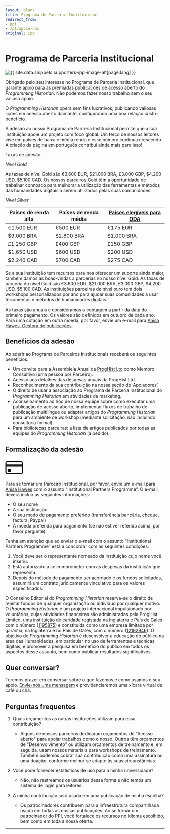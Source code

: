 ```yaml
---
layout: blank
title: Programa de Parceria Institucional
redirect_from:
- ppi
- /pt/apoie-nos
original: ipp
---
```


# Programa de Parceria Institucional

<img src="{{site.baseurl}}/images/website/ipp/bird-with-eggs-nest.png" class="garnish rounded float-left" alt="{{ site.data.snippets.supporters-ipp-image-alt[page.lang] }}"/>

Obrigado pelo seu interesse no Programa de Parceria Institucional, que garante apoio para as premiadas publicações de acesso aberto do _Programming Historian_. Não podemos fazer nosso trabalho sem o seu valioso apoio.

O _Programming Historian_ opera sem fins lucrativos, publicando valiosas lições em acesso aberto diamante, configurando uma boa relação custo-benefício.

A adesão ao nosso Programa de Parceria Institucional permite que a sua instituição apoie um projeto com foco global. Um terço de nossos leitores vive em países de baixa e média renda e esse número continua crescendo. A criação da página em português contribui ainda mais para isso!

Taxas de adesão:

_Nível Gold_

As taxas de nível Gold são €3.600 EUR, $21.000 BRA, £3.000 GBP, $4.200 USD, $5.100 CAD. Os nossos parceiros Gold têm a oportunidade de trabalhar connosco para melhorar a utilização das ferramentas e métodos das humanidades digitais a serem utilizados pelas suas comunidades.

_Nível Silver_

| Países de renda alta | Países de renda média | [Países elegíveis para ODA](https://www.oecd.org/en/topics/sub-issues/oda-eligibility-and-conditions/dac-list-of-oda-recipients.html) |
|--|--|--|
| €1.500 EUR | €500 EUR | €175 EUR |
| $9.000 BRA | $2.800 BRA | $1.000 BRA |
| £1.250 GBP | £400 GBP | £150 GBP |
| $1.650 USD | $600 USD | $200 USD |
| $2.240 CAD | $700 CAD | $275 CAD |

Se a sua instituição tem recursos para nos oferecer um suporte ainda maior, também damos as boas-vindas a parcerias no nosso nível Gold. As taxas de parceria do nível Gold são €3.600 EUR, $21.000 BRA, £3.000 GBP, $4.200 USD, $5.100 CAD. As instituições parceiras de nível ouro tem dois workshops personalizados por ano para ajudar suas comunidades a usar ferramentas e métodos de humanidades digitais.

As taxas são anuais e consideramos a contagem a partir da data do primeiro pagamento. Os valores são definidos em outubro de cada ano. Para uma cotação em outra moeda, por favor, envie um e-mail para [Anisa Hawes, Gestora de publicações](mailto:admin@programminghistorian.org).

## Benefícios da adesão

Ao aderir ao Programa de Parceiros Institucionais receberá os seguintes benefícios:

-   Um convite para a Assembleia Anual da [ProgHist Ltd](https://beta.companieshouse.gov.uk/company/12192946) como Membro Consultivo (uma pessoa por Parceiro).
-   Acesso aos detalhes das despesas anuais da ProgHist Ltd.
-   Reconhecimento da sua contribuição na nossa seção de ‘Apoiadores’.
-   O direito de usar a associação ao Programa de Parceria Institucional do _Programming Historian_ em atividades de marketing.
-   Aconselhamento ad hoc de nossa equipe sobre como executar uma publicação de acesso aberto, implementar fluxos de trabalho de publicação multilíngue ou adaptar artigos do _Programming Historian_ para um ambiente de workshop (mediante solicitação, não incluindo consultoria formal).
-   Para bibliotecas parceiras: a lista de artigos publicados por todas as equipes do _Programming Historian_ (a pedido).

## Formalização da adesão

<div class="alert alert-info">
<div class="float-left">
	<svg width="4em" height="4em" viewBox="0 0 16 16" class="bi bi-credit-card" fill="currentColor" xmlns="http://www.w3.org/2000/svg">
  <path fill-rule="evenodd" d="M0 4a2 2 0 0 1 2-2h12a2 2 0 0 1 2 2v8a2 2 0 0 1-2 2H2a2 2 0 0 1-2-2V4zm2-1a1 1 0 0 0-1 1v1h14V4a1 1 0 0 0-1-1H2zm13 4H1v5a1 1 0 0 0 1 1h12a1 1 0 0 0 1-1V7z"/>
  <path d="M2 10a1 1 0 0 1 1-1h1a1 1 0 0 1 1 1v1a1 1 0 0 1-1 1H3a1 1 0 0 1-1-1v-1z"/>
</svg>
</div>
       
Para se tornar um Parceiro Institucional, por favor, envie um e-mail para <a href='mailto:admin@programminghistorian.org'>Anisa Hawes</a> com o assunto “Institutional Partners Programme”. O e-mail deverá incluir as seguintes informações:

<ul>
<li>O seu nome</li>
<li>A sua instituição</li>
<li>O seu modo de pagamento preferido (transferência bancária, cheque, factura, Paypal)</li>
<li>A moeda preferida para pagamento (se não estiver referida acima, por favor pergunte)</li>
</ul>

</div>

Tenha em atenção que ao enviar o e-mail com o assunto “Institutional Partners Programme” está a concordar com as seguintes condições:

1.  Você deve ser o representante nomeado da instituição cujo nome você inseriu.
2.  Está autorizado a se comprometer com as despesas da instituição que representa.
3.  Depois do método de pagamento ser acordado e os fundos solicitados, assumirá um contrato juridicamente vinculativo para os valores especificados.

O Conselho Editorial do _Programming Historian_ reserva-se o direito de rejeitar fundos de qualquer organização ou indivíduo por qualquer motivo. O _Programming Historian_ é um projeto internacional impulsionado por voluntários, cujas atividades financeiras são administradas pela ProgHist Limited, uma instituição de caridade registada na Inglaterra e País de Gales com o número ([1195875](https://register-of-charities.charitycommission.gov.uk/charity-search/-/charity-details/5181272/charity-overview)) e constituída como uma empresa limitada por garantia, na Inglaterra e no País de Gales, com o número ([12192946](https://find-and-update.company-information.service.gov.uk/company/12192946)).
O objetivo do _Programming Historian_ é desenvolver a educação do público na área das Humanidades, em particular no uso de ferramentas e técnicas digitais, e promover a pesquisa em benefício do público em todos os aspectos desse assunto, bem como publicar resultados significativos.

## Quer conversar?

Teremos prazer em conversar sobre o que fazemos e como usamos o seu apoio. [Envie-nos uma mensagem](mailto:admin@programminghistorian.org) e providenciaremos uma xícara virtual de café ou chá.

## Perguntas frequentes

1.  Quais orçamentos as outras instituições utilizam para essa contribuição?
       -   Alguns de nossos parceiros dedicaram orçamentos de "Acesso aberto" para apoiar trabalhos como o nosso. Outros têm orçamentos de "Desenvolvimento" ou utilizam orçamentos de treinamento e, em seguida, usam nossos materiais para workshops de treinamento. Também podemos cobrar sua contribuição como uma assinatura ou uma doação, conforme melhor se adapte às suas circunstâncias.
    
2.  Você pode fornecer estatísticas de uso para a minha universidade?
       -   Não, não rastreamos os usuários dessa forma e não temos um sistema de login para leitores.

3.  A minha contribuição será usada em uma publicação de minha escolha?
       -   Os patrocinadores contribuem para a infraestrutura compartilhada usada em todas as nossas publicações. Ao se tornar um patrocinador do PPI, você fortalece os recursos no idioma escolhido, bem como em toda a nossa oferta.

---
